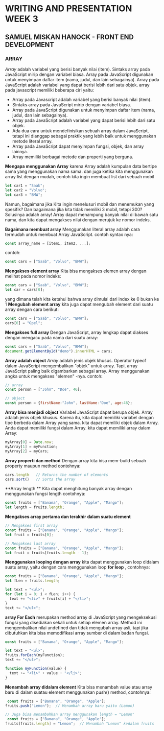 # WRITING AND PRESENTATION WEEK 3
## SAMUEL MISKAN HANOCK - FRONT END DEVELOPMENT


### ARRAY
*Array* adalah variabel yang berisi banyak nilai (item). Sintaks array pada JavaScript mirip dengan variabel biasa. Array pada JavaScript digunakan untuk menyimpan daftar item (nama, judul, dan lain sebagainya). Array pada JavaScript adalah variabel yang dapat berisi lebih dari satu objek. array pada javascript memiliki beberapa ciri yaitu:
- Array pada Javascript adalah variabel yang berisi banyak nilai (item).
- Sintaks array pada JavaScript mirip dengan variabel biasa.
- Array pada JavaScript digunakan untuk menyimpan daftar item (nama, judul, dan lain sebagainya).
- Array pada JavaScript adalah variabel yang dapat berisi lebih dari satu objek.
- Ada dua cara untuk mendefinisikan sebuah array dalam JavaScript, tetapi ini dianggap sebagai praktik yang lebih baik untuk menggunakan metode literal array.
- Array pada JavaScript dapat menyimpan fungsi, objek, dan array lainnya.
- Array memiliki berbagai metode dan properti yang berguna.

**Mengapa menggunakan Array**
karena Array adalah kumpulan data bertipe sama yang menggunakan nama sama. dan juga ketika kita menggunakan array list dengan mudah, contoh kita ingin membuat list dari sebuah mobil
```javascript
let car1 = "Saab";
let car2 = "Volvo";
let car3 = "BMW"; 
```
Namun, bagaimana jika Kita ingin menelusuri mobil dan menemukan yang spesifik? Dan bagaimana jika kita tidak memiliki 3 mobil, tetapi 300? Solusinya adalah array! Array dapat menampung banyak nilai di bawah satu nama, dan kita dapat mengakses nilai dengan merujuk ke nomor indeks.

**Bagaimana membuat array**
Menggunakan literal array adalah cara termudah untuk membuat Array JavaScript.
contoh syntax nya:
```javascript
const array_name = [item1, item2, ...];    
```
contoh:
```javascript
const cars = ["Saab", "Volvo", "BMW"];
```
**Mengakses element array**
Kita bisa mengakses elemen array dengan melihat pada nomor indeks:
```javascript
const cars = ["Saab", "Volvo", "BMW"];
let car = cars[0];
```
yang dimana telah kita ketahui bahwa array dimulai dari index ke 0 bukan ke 1
**Mengubah element array**
kita juga dapat mengubah element dari suatu array dengan cara berikut:
```javascript
const cars = ["Saab", "Volvo", "BMW"];
cars[0] = "Opel";
```

**Mengakses full array**
Dengan JavaScript, array lengkap dapat diakses dengan mengacu pada nama dari suatu array:
```javascript
const cars = ["Saab", "Volvo", "BMW"];
document.getElementById("demo").innerHTML = cars;
```

**Array adalah object**
*Array* adalah jenis objek khusus. Operator typeof dalam JavaScript mengembalikan "objek" untuk array. Tapi, array JavaScript paling baik digambarkan sebagai array. Array menggunakan angka untuk mengakses "elemen" -nya. contoh: 
```javascript
// array
const person = ["John", "Doe", 46];

// object
const person = {firstName:"John", lastName:"Doe", age:46};
```

**Array bisa menjadi object**
Variabel JavaScript dapat berupa objek. Array adalah jenis objek khusus. Karena itu, kita dapat memiliki variabel dengan tipe berbeda dalam Array yang sama. kita dapat memiliki objek dalam Array. Anda dapat memiliki fungsi dalam Array. kita dapat memiliki array dalam Array:
```javascript
myArray[0] = Date.now;
myArray[1] = myFunction;
myArray[2] = myCars;
```

**Array properti dan method**
Dengan array kita bisa mem-build sebuah property maupun method contohnya:
```javascript
cars.length   // Returns the number of elements
cars.sort()   // Sorts the array 
```
**Array length **
Kita dapat menghitung banyak array dengan menggunakan fungsi length contohnya:
```javascript
const fruits = ["Banana", "Orange", "Apple", "Mango"];
let length = fruits.length;
```

**Mengakses array pertama dan terakhir dalam suatu element**
```javascript
// Mengakses first array
const fruits = ["Banana", "Orange", "Apple", "Mango"];
let fruit = fruits[0];

// Mengakses last array
const fruits = ["Banana", "Orange", "Apple", "Mango"];
let fruit = fruits[fruits.length - 1];
```

**Menggunakan looping dengan array**
kita dapat menggunakan loop didalam suatu array, yaitu dengan cara menggunakan loop **for loop** , contohnya:
```javascript
const fruits = ["Banana", "Orange", "Apple", "Mango"];
let fLen = fruits.length;

let text = "<ul>";
for (let i = 0; i < fLen; i++) {
  text += "<li>" + fruits[i] + "</li>";
}
text += "</ul>";
```
**array For Each**
merupakan method array di JavaScript yang mengeksekusi fungsi yang disediakan sekali untuk setiap elemen array. Method ini mengembalikan nilai undefined dan tidak mengubah array asli, tapi jika dibutuhkan kita bisa memodifikasi array sumber di dalam badan fungsi.
```javascript
const fruits = ["Banana", "Orange", "Apple", "Mango"];

let text = "<ul>";
fruits.forEach(myFunction);
text += "</ul>";

function myFunction(value) {
  text += "<li>" + value + "</li>";
} 
```
**Menambah array didalam element**
Kita bisa menambah value atau array baru di dalam suatau element menggunakan push() method, contohnya:
```javascript
 const fruits = ["Banana", "Orange", "Apple"];
fruits.push("Lemon");  // Menambah array baru yaitu (Lemon)

// Juga bisa menambahkan array menggunakan length = "Lemon"
 const fruits = ["Banana", "Orange", "Apple"];
fruits[fruits.length] = "Lemon";  // Menambah "Lemon" kedalam fruits
```

